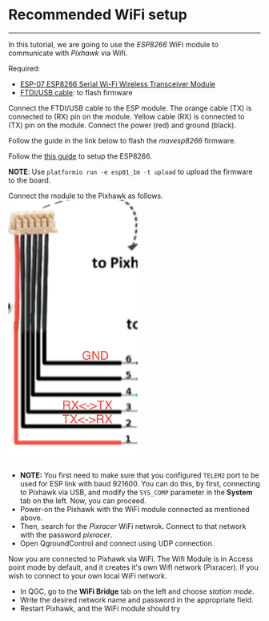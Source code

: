 # Recommended WiFi setup
---

In this tutorial, we are going to use the *ESP8266* WiFi module to communicate with *Pixhawk* via Wifi.

Required:
* [ESP-07 ESP8266 Serial Wi-Fi Wireless Transceiver Module](http://www.dx.com/p/esp-07-esp8266-serial-wi-f-wireless-module-w-built-in-antenna-compatible-with-3-3v-5v-for-arduino-400559#.V0rfbGMwzww)
* [FTDI/USB cable](http://www.robotshop.com/en/ftdi-usb-to-ttl-serial-cable-5v.html): to flash firmware

Connect the FTDI/USB cable to the ESP module. The orange cable (TX) is connected to (RX) pin on the module. Yellow cable (RX) is connected to (TX) pin on the module. Connect the power (red) and ground (black).

Follow the guide in the link below to flash the *mavesp8266* firmware.

<div class="info">
Follow the
<a href="https://pixhawk.org/peripherals/8266">this guide</a>
to setup the ESP8266.
</div>

**NOTE**: Use `platformio run -e esp01_1m -t upload` to upload the firmware to the board.

Connect the module to the Pixhawk as follows.
![](pixhawk_telem_cable.png)
* **NOTE:** You first need to make sure that you configured `TELEM2` port to be used for ESP link with baud 921600. You can do this, by first, connecting to Pixhawk via USB, and modify the `SYS_COMP` parameter in the **System** tab on the left. Now, you can proceed.
* Power-on the Pixhawk with the WiFi module connected as mentioned above.
* Then, search for the *Pixracer* WiFi netwrok. Connect to that network with the password *pixracer*.
* Open QgroundControl and connect using UDP connection.

Now you are connected to Pixhawk via WiFi. The Wifi Module is in Access point mode by default, and it creates it's own WifI network (Pixracer). If you wish to connect to your own local WiFi network.
* In QGC, go to the **WiFi Bridge** tab on the left and choose *station mode*.
* Write the desired network name and password in the appropriate field.
* Restart Pixhawk, and the WiFi module should try

